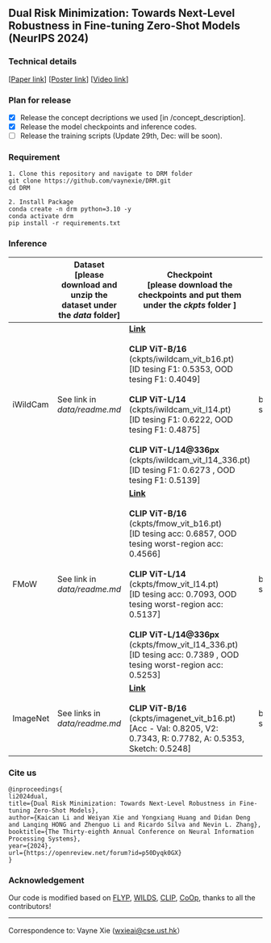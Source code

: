 ## Dual Risk Minimization: Towards Next-Level Robustness in Fine-tuning Zero-Shot Models (NeurIPS 2024)

### Technical details
[[Paper link](https://arxiv.org/abs/2411.19757)]          [[Poster link](https://drive.google.com/file/d/1kD7zwrWxMg_7JaZ3J3dP0uuPh2zsUC5V/view?usp=drive_link)]          [[Video link](https://neurips.cc/virtual/2024/poster/93578)]

### Plan for release

- [x] Release the concept decriptions we used [in /concept_description].
- [x] Release the model checkpoints and inference codes.
- [ ] Release the training scripts (Update 29th, Dec: will be soon).

### Requirement

````
1. Clone this repository and navigate to DRM folder
git clone https://github.com/vaynexie/DRM.git
cd DRM

2. Install Package
conda create -n drm python=3.10 -y
conda activate drm
pip install -r requirements.txt
````

### Inference

|          | Dataset <br />[please download and unzip the dataset under the *data* folder] | Checkpoint<br />[please download the checkpoints and put them under the *ckpts* folder ] | Inference                 |
| :------- | ------------------------------------------------------------ | ------------------------------------------------------------ | ------------------------- |
| iWildCam | See link in *data/readme.md*                                 | [**Link**](https://hkustconnect-my.sharepoint.com/:f:/g/personal/wxieai_connect_ust_hk/ElA73hZ8UAlMgzmjIy99ycgBu6CZCNG-mSzdcqJHBrklIw?e=f8wXDf)<br /><br />**CLIP ViT-B/16**<br />(ckpts/iwildcam_vit_b16.pt) <br />[ID tesing F1: 0.5353, OOD tesing F1: 0.4049]<br /><br />**CLIP ViT-L/14**<br />(ckpts/iwildcam_vit_l14.pt) <br />[ID tesing F1: 0.6222, OOD tesing F1: 0.4875]<br /><br />**CLIP ViT-L/14@336px**<br />(ckpts/iwildcam_vit_l14_336.pt) <br />[ID tesing F1: 0.6273 , OOD tesing F1: 0.5139] | bash src/eval_iwildcam.sh |
| FMoW     | See link in *data/readme.md*                                 | [**Link**](https://hkustconnect-my.sharepoint.com/:f:/g/personal/wxieai_connect_ust_hk/EiB1b_999MdDkg7eDyvozeUB24wpPAnxjt7_2AUoNSn-iA?e=eEGRYB)<br /><br />**CLIP ViT-B/16**<br />(ckpts/fmow_vit_b16.pt) <br />[ID tesing acc: 0.6857, OOD tesing worst-region acc: 0.4566]<br /><br />**CLIP ViT-L/14**<br />(ckpts/fmow_vit_l14.pt) <br />[ID tesing acc: 0.7093, OOD tesing worst-region acc: 0.5137]<br /><br />**CLIP ViT-L/14@336px**<br />(ckpts/fmow_vit_l14_336.pt) <br />[ID tesing acc: 0.7389 , OOD tesing worst-region acc: 0.5253] | bash src/eval_fmow.sh     |
| ImageNet | See links in *data/readme.md*                                | [**Link**](https://hkustconnect-my.sharepoint.com/:u:/g/personal/wxieai_connect_ust_hk/EeayiBbm8UVBrqVCiDsD6cIBkRq-sgkO7MCIHIQz_O3tCQ?e=AQR5QE)<br /><br />**CLIP ViT-B/16**<br />(ckpts/imagenet_vit_b16.pt) <br />[Acc - Val: 0.8205, V2: 0.7343, R: 0.7782, A: 0.5353, Sketch: 0.5248] | bash src/eval_imagenet.sh |

### Cite us

````
@inproceedings{
li2024dual,
title={Dual Risk Minimization: Towards Next-Level Robustness in Fine-tuning Zero-Shot Models},
author={Kaican Li and Weiyan Xie and Yongxiang Huang and Didan Deng and Lanqing HONG and Zhenguo Li and Ricardo Silva and Nevin L. Zhang},
booktitle={The Thirty-eighth Annual Conference on Neural Information Processing Systems},
year={2024},
url={https://openreview.net/forum?id=p50Dyqk0GX}
}
````

### Acknowledgement

Our code is modified based on [FLYP](https://github.com/locuslab/FLYP), [WILDS](https://github.com/p-lambda/wilds), [CLIP](https://github.com/openai/CLIP), [CoOp](https://github.com/KaiyangZhou/CoOp), thanks to all the contributors!

-------

Correspondence to: Vayne Xie (wxieai@cse.ust.hk）





